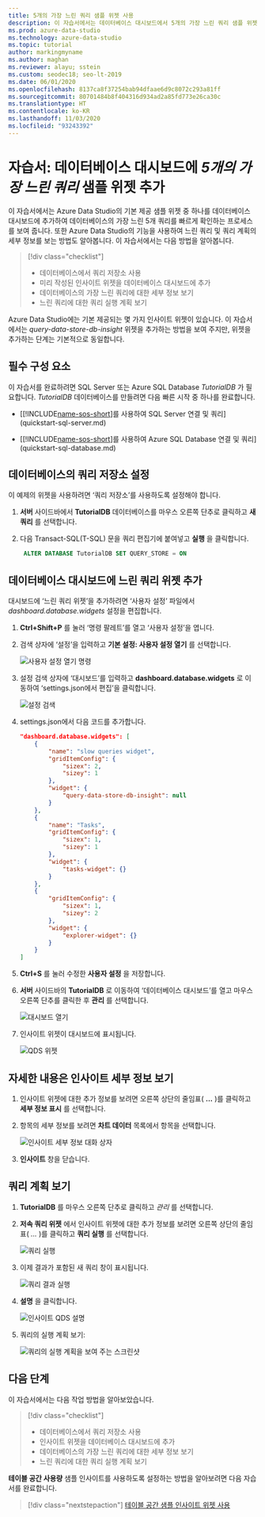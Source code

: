 ```yaml
---
title: 5개의 가장 느린 쿼리 샘플 위젯 사용
description: 이 자습서에서는 데이터베이스 대시보드에서 5개의 가장 느린 쿼리 샘플 위젯을 사용하도록 설정하는 방법을 보여 줍니다.
ms.prod: azure-data-studio
ms.technology: azure-data-studio
ms.topic: tutorial
author: markingmyname
ms.author: maghan
ms.reviewer: alayu; sstein
ms.custom: seodec18; seo-lt-2019
ms.date: 06/01/2020
ms.openlocfilehash: 8137ca8f37254bab94dfaae6d9c8072c293a81ff
ms.sourcegitcommit: 80701484b8f404316d934ad2a85fd773e26ca30c
ms.translationtype: HT
ms.contentlocale: ko-KR
ms.lasthandoff: 11/03/2020
ms.locfileid: "93243392"
---
```

# <a name="tutorial-add-the-five-slowest-queries-sample-widget-to-the-database-dashboard"></a>자습서: 데이터베이스 대시보드에 *5개의 가장 느린 쿼리* 샘플 위젯 추가

이 자습서에서는 Azure Data Studio의 기본 제공 샘플 위젯 중 하나를 데이터베이스 대시보드에 추가하여 데이터베이스의 가장 느린 5개 쿼리를 빠르게 확인하는 프로세스를 보여 줍니다. 또한 Azure Data Studio의 기능을 사용하여 느린 쿼리 및 쿼리 계획의 세부 정보를 보는 방법도 알아봅니다. 이 자습서에서는 다음 방법을 알아봅니다.

> [!div class="checklist"]
> * 데이터베이스에서 쿼리 저장소 사용
> * 미리 작성된 인사이트 위젯을 데이터베이스 대시보드에 추가
> * 데이터베이스의 가장 느린 쿼리에 대한 세부 정보 보기
> * 느린 쿼리에 대한 쿼리 실행 계획 보기

Azure Data Studio에는 기본 제공되는 몇 가지 인사이트 위젯이 있습니다. 이 자습서에서는 *query-data-store-db-insight* 위젯을 추가하는 방법을 보여 주지만, 위젯을 추가하는 단계는 기본적으로 동일합니다.

## <a name="prerequisites"></a>필수 구성 요소

이 자습서를 완료하려면 SQL Server 또는 Azure SQL Database *TutorialDB* 가 필요합니다. *TutorialDB* 데이터베이스를 만들려면 다음 빠른 시작 중 하나를 완료합니다.

* [[!INCLUDE[name-sos-short](../includes/name-sos-short.md)]를 사용하여 SQL Server 연결 및 쿼리](quickstart-sql-server.md)

* [[!INCLUDE[name-sos-short](../includes/name-sos-short.md)]를 사용하여 Azure SQL Database 연결 및 쿼리](quickstart-sql-database.md)

## <a name="turn-on-query-store-for-your-database"></a>데이터베이스의 쿼리 저장소 설정

이 예제의 위젯을 사용하려면 ‘쿼리 저장소’를 사용하도록 설정해야 합니다.

1. **서버** 사이드바에서 **TutorialDB** 데이터베이스를 마우스 오른쪽 단추로 클릭하고 **새 쿼리** 를 선택합니다.

2. 다음 Transact-SQL(T-SQL) 문을 쿼리 편집기에 붙여넣고 **실행** 을 클릭합니다.

   ```sql
    ALTER DATABASE TutorialDB SET QUERY_STORE = ON
   ```

## <a name="add-the-slow-queries-widget-to-your-database-dashboard"></a>데이터베이스 대시보드에 느린 쿼리 위젯 추가

대시보드에 ‘느린 쿼리 위젯’을 추가하려면 ‘사용자 설정’ 파일에서 *dashboard.database.widgets* 설정을 편집합니다. 

1. **Ctrl+Shift+P** 를 눌러 ‘명령 팔레트’를 열고 ‘사용자 설정’을 엽니다. 

2. 검색 상자에 ‘설정’을 입력하고 **기본 설정: 사용자 설정 열기** 를 선택합니다.

   ![사용자 설정 열기 명령](./media/tutorial-qds-sql-server/open-user-settings.png)

3. 설정 검색 상자에 ‘대시보드’를 입력하고 **dashboard.database.widgets** 로 이동하여 ‘settings.json에서 편집’을 클릭합니다. 

   ![설정 검색](./media/tutorial-qds-sql-server/search-settings.png)

4. settings.json에서 다음 코드를 추가합니다.

   ```json
   "dashboard.database.widgets": [
       {
           "name": "slow queries widget",
           "gridItemConfig": {
               "sizex": 2,
               "sizey": 1
           },
           "widget": {
               "query-data-store-db-insight": null
           }
       },
       {
           "name": "Tasks",
           "gridItemConfig": {
               "sizex": 1,
               "sizey": 1
           },
           "widget": {
               "tasks-widget": {}
           }
       },
       {
           "gridItemConfig": {
               "sizex": 1,
               "sizey": 2
           },
           "widget": {
               "explorer-widget": {}
           }
       }
   ]
   ```

5. **Ctrl+S** 를 눌러 수정한 **사용자 설정** 을 저장합니다.

6. **서버** 사이드바의 **TutorialDB** 로 이동하여 ‘데이터베이스 대시보드’를 열고 마우스 오른쪽 단추를 클릭한 후 **관리** 를 선택합니다.

   ![대시보드 열기](./media/tutorial-qds-sql-server/insight-open-dashboard.png)

7. 인사이트 위젯이 대시보드에 표시됩니다.

   ![QDS 위젯](./media/tutorial-qds-sql-server/insight-qds-result.png)

## <a name="view-insight-details-for-more-information"></a>자세한 내용은 인사이트 세부 정보 보기

1. 인사이트 위젯에 대한 추가 정보를 보려면 오른쪽 상단의 줄임표( **...** )를 클릭하고 **세부 정보 표시** 를 선택합니다.

2. 항목의 세부 정보를 보려면 **차트 데이터** 목록에서 항목을 선택합니다.

   ![인사이트 세부 정보 대화 상자](./media/tutorial-qds-sql-server/insight-details-dialog.png)

3. **인사이트** 창을 닫습니다.

## <a name="view-the-query-plan"></a>쿼리 계획 보기

1. **TutorialDB** 를 마우스 오른쪽 단추로 클릭하고 *관리* 를 선택합니다.

2. **저속 쿼리 위젯** 에서 인사이트 위젯에 대한 추가 정보를 보려면 오른쪽 상단의 줄임표( *...* )를 클릭하고 **쿼리 실행** 를 선택합니다.

    ![쿼리 실행](media/tutorial-qds-sql-server/run-query.png)

3. 이제 결과가 포함된 새 쿼리 창이 표시됩니다.

    ![쿼리 결과 실행](media/tutorial-qds-sql-server/run-query-results.png)

4. **설명** 을 클릭합니다.

   ![인사이트 QDS 설명](./media/tutorial-qds-sql-server/insight-qds-explain.png)

5. 쿼리의 실행 계획 보기:

   ![쿼리의 실행 계획을 보여 주는 스크린샷](./media/tutorial-qds-sql-server/showplan.png)

## <a name="next-steps"></a>다음 단계

이 자습서에서는 다음 작업 방법을 알아보았습니다.
> [!div class="checklist"]
> * 데이터베이스에서 쿼리 저장소 사용
> * 인사이트 위젯을 데이터베이스 대시보드에 추가
> * 데이터베이스의 가장 느린 쿼리에 대한 세부 정보 보기
> * 느린 쿼리에 대한 쿼리 실행 계획 보기

**테이블 공간 사용량** 샘플 인사이트를 사용하도록 설정하는 방법을 알아보려면 다음 자습서를 완료합니다.

> [!div class="nextstepaction"]
> [테이블 공간 샘플 인사이트 위젯 사용](tutorial-table-space-sql-server.md)